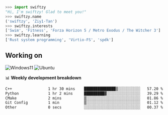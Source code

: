 ```python
>>> import swiftzy
"Hi, I'm swiftzy! Glad to meet you!"
>>> swiftzy.name
('swiftzy', 'Ziy1-Tan')
>>> swiftzy.interests
['Swim', 'Fitness', 'Forza Horizon 5 / Metro Exodus / The Witcher 3']
>>> swiftzy.learning
['Rust system programming', 'Virtio-FS', 'spdk']
```

## Working on

![Windows11](https://img.shields.io/badge/Windows%2011-00adef?style=flat-square&logo=windows&logoColor=ffffff)
![Ubuntu](https://img.shields.io/badge/Ubuntu%20(WSL)-dd4814?style=flat-square&logo=ubuntu&logoColor=ffffff)

📊 **Weekly development breakdown**
<!--START_SECTION:waka-->

```txt
C++                1 hr 30 mins    ██████████████▒░░░░░░░░░░   57.20 %
Python             1 hr 2 mins     █████████▓░░░░░░░░░░░░░░░   39.29 %
CMake              2 mins          ▒░░░░░░░░░░░░░░░░░░░░░░░░   01.86 %
Git Config         1 min           ▒░░░░░░░░░░░░░░░░░░░░░░░░   01.12 %
Other              0 secs          ░░░░░░░░░░░░░░░░░░░░░░░░░   00.37 %
```

<!--END_SECTION:waka-->
